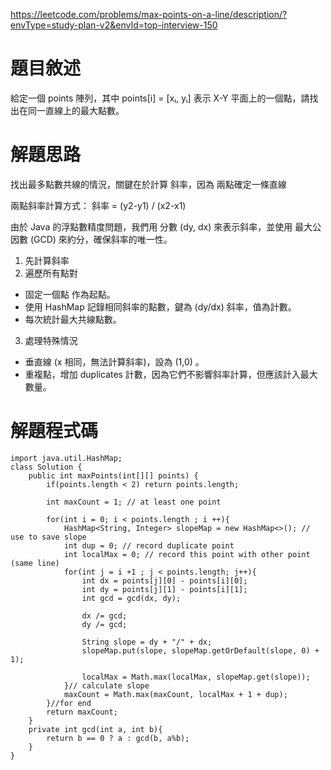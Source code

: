 https://leetcode.com/problems/max-points-on-a-line/description/?envType=study-plan-v2&envId=top-interview-150

# 題目敘述

給定一個 points 陣列，其中 points[i] = [xᵢ, yᵢ] 表示 X-Y 平面上的一個點，請找出在同一直線上的最大點數。

# 解題思路

找出最多點數共線的情況，關鍵在於計算 斜率，因為 兩點確定一條直線

兩點斜率計算方式：  斜率 = (y2-y1) / (x2-x1)

由於 Java 的浮點數精度問題，我們用 分數 (dy, dx) 來表示斜率，並使用 最大公因數 (GCD) 來約分，確保斜率的唯一性。


1. 先計算斜率
2. 遍歷所有點對

- 固定一個點 作為起點。
- 使用 HashMap 記錄相同斜率的點數，鍵為 (dy/dx) 斜率，值為計數。
- 每次統計最大共線點數。
3. 處理特殊情況

- 垂直線 (x 相同，無法計算斜率)，設為 (1,0) 。
- 重複點，增加 duplicates 計數，因為它們不影響斜率計算，但應該計入最大數量。

# 解題程式碼

```
import java.util.HashMap;
class Solution {
    public int maxPoints(int[][] points) {
        if(points.length < 2) return points.length;

        int maxCount = 1; // at least one point

        for(int i = 0; i < points.length ; i ++){
            HashMap<String, Integer> slopeMap = new HashMap<>(); // use to save slope
            int dup = 0; // record duplicate point
            int localMax = 0; // record this point with other point (same line)
            for(int j = i +1 ; j < points.length; j++){
                int dx = points[j][0] - points[i][0];
                int dy = points[j][1] - points[i][1];
                int gcd = gcd(dx, dy);

                dx /= gcd;
                dy /= gcd;

                String slope = dy + "/" + dx;
                slopeMap.put(slope, slopeMap.getOrDefault(slope, 0) + 1);

                localMax = Math.max(localMax, slopeMap.get(slope));
            }// calculate slope
            maxCount = Math.max(maxCount, localMax + 1 + dup);
        }//for end
        return maxCount;
    }
    private int gcd(int a, int b){
        return b == 0 ? a : gcd(b, a%b);
    }
}
```
